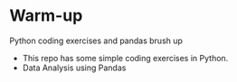 # Warm-up
Python coding exercises and pandas brush up

- This repo has some simple coding exercises in Python.
- Data Analysis using Pandas

